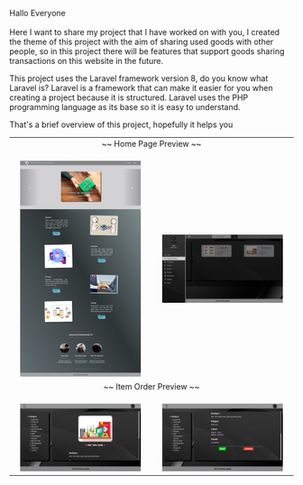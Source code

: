 Hallo Everyone
<br></br>
Here I want to share my project that I have worked on with you, I created the theme of this project with the aim of sharing used goods with other people, so in this project there will be features that support goods sharing transactions on this website in the future.

This project uses the Laravel framework version 8, do you know what Laravel is? Laravel is a framework that can make it easier for you when creating a project because it is structured. Laravel uses the PHP programming language as its base so it is easy to understand.

That's a brief overview of this project, hopefully it helps you



<!-- <img width="200" alt="screen shot 2017-08-07 at 12 18 15 pm" src="/workspaces/Item-Sharing-System/ImgShow/0.jpeg"> -->

<table width="100%" border=0>
    <tr>
        <td align="center" colspan=2>~~ Home Page Preview ~~</td>
    </tr>
    <tr align="center">
        <td>
             <br>
                <img width="90%" alt="screen shot 2017-08-07 at 12 18 15 pm" src="https://github.com/23fajar23/Item-Sharing-System/blob/main/ImgShow/0.jpeg">
            </br>
        </td>
        <td>
            <br>
                <img width="90%" alt="screen shot 2017-08-07 at 12 18 15 pm" src="https://github.com/23fajar23/Item-Sharing-System/blob/main/ImgShow/1.png">
            </br>
        </td>
    </tr>
    <tr>
        <td align="center" colspan=2>~~ Item Order Preview ~~</td>
    </tr>
    <tr align="center">
        <td>
            <br>
                <img width="90%" alt="screen shot 2017-08-07 at 12 18 15 pm" src="https://github.com/23fajar23/Item-Sharing-System/blob/main/ImgShow/2.png">
            </br>
        </td>
        <td>
            <br>
                <img width="90%" alt="screen shot 2017-08-07 at 12 18 15 pm" src="https://github.com/23fajar23/Item-Sharing-System/blob/main/ImgShow/3.png">
            </br>
        </td>
    </tr>

</table>


<!-- 
<tr>
        <td></td>
        <td></td>
    </tr> -->


